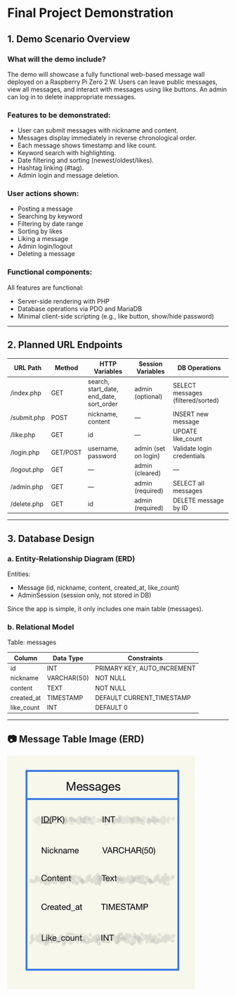 
# Final Project Demonstration

## 1. Demo Scenario Overview

### What will the demo include?

The demo will showcase a fully functional web-based message wall deployed on a Raspberry Pi Zero 2 W. Users can leave public messages, view all messages, and interact with messages using like buttons. An admin can log in to delete inappropriate messages.

### Features to be demonstrated:
- User can submit messages with nickname and content.
- Messages display immediately in reverse chronological order.
- Each message shows timestamp and like count.
- Keyword search with highlighting.
- Date filtering and sorting (newest/oldest/likes).
- Hashtag linking (#tag).
- Admin login and message deletion.

### User actions shown:
- Posting a message
- Searching by keyword
- Filtering by date range
- Sorting by likes
- Liking a message
- Admin login/logout
- Deleting a message

### Functional components:
All features are functional:
- Server-side rendering with PHP
- Database operations via PDO and MariaDB
- Minimal client-side scripting (e.g., like button, show/hide password)

---

## 2. Planned URL Endpoints

| URL Path     | Method   | HTTP Variables                      | Session Variables    | DB Operations                        |
|--------------|----------|-------------------------------------|----------------------|--------------------------------------|
| /index.php   | GET      | search, start_date, end_date, sort_order | admin (optional)     | SELECT messages (filtered/sorted)   |
| /submit.php  | POST     | nickname, content                   | —                    | INSERT new message                   |
| /like.php    | GET      | id                                  | —                    | UPDATE like_count                    |
| /login.php   | GET/POST | username, password                  | admin (set on login) | Validate login credentials           |
| /logout.php  | GET      | —                                   | admin (cleared)      | —                                    |
| /admin.php   | GET      | —                                   | admin (required)     | SELECT all messages                  |
| /delete.php  | GET      | id                                  | admin (required)     | DELETE message by ID                 |

---

## 3. Database Design

### a. Entity-Relationship Diagram (ERD)

Entities:
- Message (id, nickname, content, created_at, like_count)
- AdminSession (session only, not stored in DB)

Since the app is simple, it only includes one main table (messages).

### b. Relational Model

Table: messages

| Column      | Data Type   | Constraints                     |
|-------------|-------------|----------------------------------|
| id          | INT         | PRIMARY KEY, AUTO_INCREMENT      |
| nickname    | VARCHAR(50) | NOT NULL                         |
| content     | TEXT        | NOT NULL                         |
| created_at  | TIMESTAMP   | DEFAULT CURRENT_TIMESTAMP        |
| like_count  | INT         | DEFAULT 0                        |

---

## 📷 Message Table Image (ERD)

![Message Table](image.png)
